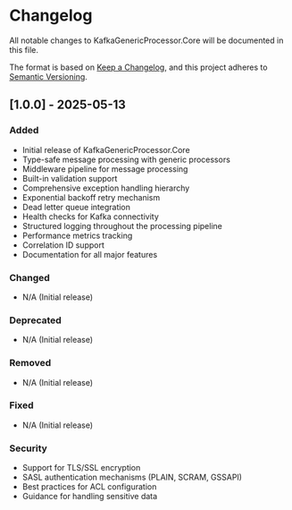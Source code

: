 # Changelog

All notable changes to KafkaGenericProcessor.Core will be documented in this file.

The format is based on [Keep a Changelog](https://keepachangelog.com/en/1.0.0/),
and this project adheres to [Semantic Versioning](https://semver.org/spec/v2.0.0.html).

## [1.0.0] - 2025-05-13

### Added
- Initial release of KafkaGenericProcessor.Core
- Type-safe message processing with generic processors
- Middleware pipeline for message processing
- Built-in validation support
- Comprehensive exception handling hierarchy
- Exponential backoff retry mechanism
- Dead letter queue integration
- Health checks for Kafka connectivity
- Structured logging throughout the processing pipeline
- Performance metrics tracking
- Correlation ID support
- Documentation for all major features

### Changed
- N/A (Initial release)

### Deprecated
- N/A (Initial release)

### Removed
- N/A (Initial release)

### Fixed
- N/A (Initial release)

### Security
- Support for TLS/SSL encryption
- SASL authentication mechanisms (PLAIN, SCRAM, GSSAPI)
- Best practices for ACL configuration
- Guidance for handling sensitive data